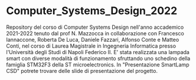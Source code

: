 # Computer_Systems_Design_2022
 Repository del corso di Computer Systems Design nell'anno accademico 2021-2022 tenuto dal prof N. Mazzocca in collaborazione con Francesco Iannaccone, Roberta De Luca, Daniele Fazzari, Alfonso Conte e Matteo Conti, nel corso di Laurea Magistrale in Ingegneria Informatica presso l'Università degli Studi di Napoli Federico II.
E' stata realizzata una lampada smart con diverse  modalità di funzionamento sfruttando uno schedino della famiglia STM32F3 della ST microelectronics. In "Presentazione SmartLamp CSD" potrete trovare delle slide di presentazione del progetto.
